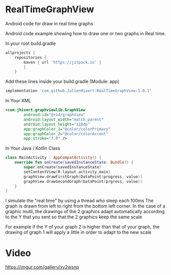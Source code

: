 # RealTimeGraphView
Android code for draw in real time graphs

Android code example showing how to draw one or two graphs in Real time.

In your root build.gradle 

```gradle
allprojects {
	repositories {
		maven { url 'https://jitpack.io' }
		}
	}
```

Add these lines inside your build.gradle (Module: app)
```gradle
implementation 'com.github.JulienHivert:RealTimeGraphView:1.0.1'
```
In Your XML 
```xml
<com.jhivert.graphviewlib.GraphView
        android:id="@+id/graphView"
        android:layout_width="match_parent"
        android:layout_height="128dp"
        app:graphColor_1="@color/colorPrimary"
        app:graphColor_2="@color/colorAccent"
        app:stroke="7.0" />

```
In Your Java / Kotlin Class
```kotlin
class MainActivity : AppCompatActivity() {
    override fun onCreate(savedInstanceState: Bundle?) {
        super.onCreate(savedInstanceState)
        setContentView(R.layout.activity_main)
        graphView.drawFirstGraph(DataPoint(progress, value))
        graphView.drawSecondGraph(DataPoint(prgress, value))
    }
}
```

I simulate the "real time" by using a thread who sleep each 100ms
The graph is drawn from left to right from the bottom left corner.
In the case of a graphic mutli, the drawings of the 2 graphics adapt automatically according to the Y that you sent so that the 2 graphics keep the same scale

For example if the Y of your graph 2 is higher than that of your graph, the drawing of graph 1 will apply a little in order to adapt to the new scale

# Video

https://imgur.com/gallery/xy2wsnp
